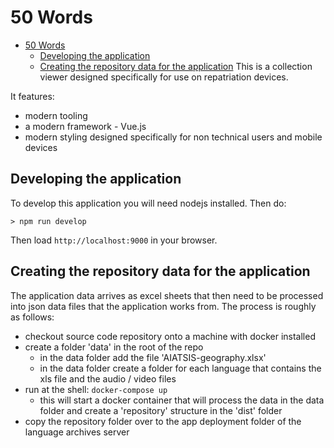 # 50 Words

- [50 Words](#50-words)
  - [Developing the application](#developing-the-application)
  - [Creating the repository data for the application](#creating-the-repository-data-for-the-application)
        This is a collection viewer designed specifically for use on repatriation devices.

It features:

-   modern tooling
-   a modern framework - Vue.js
-   modern styling designed specifically for non technical users and mobile devices

## Developing the application

To develop this application you will need nodejs installed. Then do:

```
> npm run develop
```

Then load `http://localhost:9000` in your browser.

## Creating the repository data for the application

The application data arrives as excel sheets that then need to be processed into json
data files that the application works from. The process is roughly as follows:
- checkout source code repository onto a machine with docker installed
- create a folder 'data' in the root of the repo
  - in the data folder add the file 'AIATSIS-geography.xlsx'
  - in the data folder create a folder for each language that contains the xls file and the audio / video files
- run at the shell: `docker-compose up`
  - this will start a docker container that will process the data in the data folder and create a 'repository' structure in the 'dist' folder
- copy the repository folder over to the app deployment folder of the language archives server